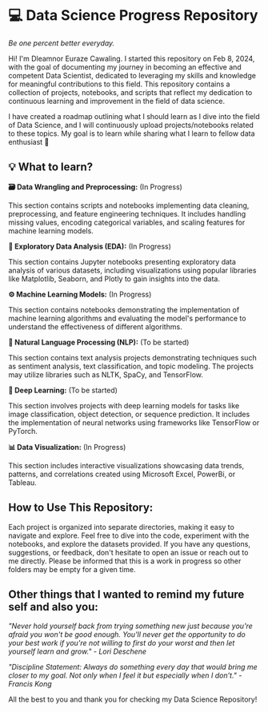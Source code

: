 # 💻 Data Science Progress Repository
_Be one percent better everyday._

Hi! I'm Dleamnor Euraze Cawaling. I started this repository on Feb 8, 2024, with the goal of documenting my journey in becoming an effective and competent Data Scientist, dedicated to leveraging my skills and knowledge for meaningful contributions to this field. This repository contains a collection of projects, notebooks, and scripts that reflect my dedication to continuous learning and improvement in the field of data science.

I have created a roadmap outlining what I should learn as I dive into the field of Data Science, and I will continuously upload projects/notebooks related to these topics. My goal is to learn while sharing what I learn to fellow data enthusiast 🤝

## 💡 What to learn?

**🗃️ Data Wrangling and Preprocessing:** (In Progress)

This section contains scripts and notebooks implementing data cleaning, preprocessing, and feature engineering techniques. It includes handling missing values, encoding categorical variables, and scaling features for machine learning models.

**🔎 Exploratory Data Analysis (EDA):** (In Progress)

This section contains Jupyter notebooks presenting exploratory data analysis of various datasets, including visualizations using popular libraries like Matplotlib, Seaborn, and Plotly to gain insights into the data.

**⚙️ Machine Learning Models:** (In Progress)

This section contains notebooks demonstrating the implementation of machine learning algorithms and evaluating the model's performance to understand the effectiveness of different algorithms.

**📝 Natural Language Processing (NLP):** (To be started)

This section contains text analysis projects demonstrating techniques such as sentiment analysis, text classification, and topic modeling. The projects may utilize libraries such as NLTK, SpaCy, and TensorFlow.

**🤖 Deep Learning:** (To be started)

This section involves projects with deep learning models for tasks like image classification, object detection, or sequence prediction. It includes the implementation of neural networks using frameworks like TensorFlow or PyTorch.

**📊 Data Visualization:** (In Progress)

This section includes interactive visualizations showcasing data trends, patterns, and correlations created using Microsoft Excel, PowerBi, or Tableau.

## How to Use This Repository:
Each project is organized into separate directories, making it easy to navigate and explore.
Feel free to dive into the code, experiment with the notebooks, and explore the datasets provided. If you have any questions, suggestions, or feedback, don't hesitate to open an issue or reach out to me directly. Please be informed that this is a work in progress so other folders may be empty for a given time. 

## Other things that I wanted to remind my future self and also you:
*"Never hold yourself back from trying something new just because you're afraid you won't be good enough. You'll never get the opportunity to do your best work if you're not willing to first do your worst and then let yourself learn and grow." - Lori Deschene*

*"Discipline Statement: Always do something every day that would bring me closer to my goal. Not only when I feel it but especially when I don’t." - Francis Kong*

All the best to you and thank you for checking my Data Science Repository! 
